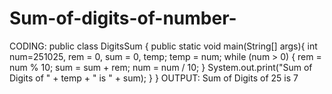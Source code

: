 # Sum-of-digits-of-number-

CODING:
public class DigitsSum
{
public static void main(String[] args){
int num=251025, rem = 0, sum = 0, temp;
temp = num;
while (num > 0)
{
rem = num % 10;
sum = sum + rem;
num = num / 10;
}
System.out.print("Sum of Digits of " + temp + " is " + sum);
}
}
OUTPUT:
Sum of Digits of 25 is 7

